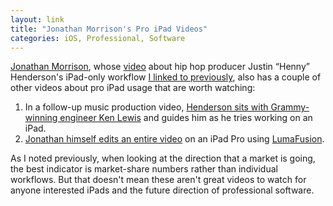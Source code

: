 ```yaml
---
layout: link
title: "Jonathan Morrison's Pro iPad Videos"
categories: iOS, Professional, Software
---
```


[Jonathan Morrison](https://twitter.com/tldtoday), whose [video](https://www.youtube.com/watch?v=dItCj676GmA&list=PLqcaiHQwxA9jB-o-1-zmujxnbpaqwl9lV) about hip hop producer Justin “Henny” Henderson's iPad-only workflow [I linked to previously](/2019/04/01/professional-work-on-the-ipad-in-context/), also has a couple of other videos about pro iPad usage that are worth watching:

1. In a follow-up music production video, [Henderson sits with Grammy-winning engineer Ken Lewis](https://www.youtube.com/watch?v=ZxvliLODkxI) and guides him as he tries working on an iPad.
2. [Jonathan himself edits an entire video](https://www.youtube.com/watch?v=-ZpsliNmJLo) on an iPad Pro using [LumaFusion](https://luma-touch.com/lumafusion-for-ios/).

As I noted previously, when looking at the direction that a market is going, the best indicator is market-share numbers rather than individual workflows. But that doesn't mean these aren't great videos to watch for anyone interested iPads and the future direction of professional software.
